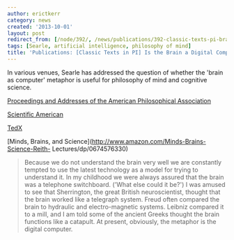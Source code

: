 ```yaml
---
author: erictkerr
category: news
created: '2013-10-01'
layout: post
redirect_from: [/node/392/, /news/publications/392-classic-texts-pi-brain-digital-computer/]
tags: [Searle, artificial intelligence, philosophy of mind]
title: 'Publications: [Classic Texts in PI] Is the Brain a Digital Computer?'
---
```

In various venues, Searle has addressed the question of whether the 'brain as
computer' metaphor is useful for philosophy of mind and cognitive science.

[Proceedings and Addresses of the American Philosophical
Association](http://users.ecs.soton.ac.uk/harnad/Papers/Py104/searle.comp.html)

[Scientific
American](http://sils.shoin.ac.jp/~gunji/AI/CR/Is_The_Brains_Mind_A_Computer_Program.pdf)

[TedX](http://www.ted.com/talks/john_searle_our_shared_condition_consciousness.html)

[Minds, Brains, and Science](http://www.amazon.com/Minds-Brains-Science-Reith-
Lectures/dp/0674576330)

> Because we do not understand the brain very well we are constantly tempted
to use the latest technology as a model for trying to understand it. In my
childhood we were always assured that the brain was a telephone switchboard.
('What else could it be?') I was amused to see that Sherrington, the great
British neuroscientist, thought that the brain worked like a telegraph system.
Freud often compared the brain to hydraulic and electro-magnetic systems.
Leibniz compared it to a mill, and I am told some of the ancient Greeks
thought the brain functions like a catapult. At present, obviously, the
metaphor is the digital computer.

